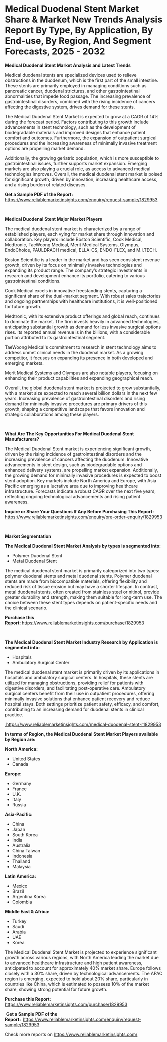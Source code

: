 <p><h1>Medical Duodenal Stent Market Share & Market New Trends Analysis Report By Type, By Application, By End-use, By Region, And Segment Forecasts, 2025 - 2032</h1></p><p><strong>Medical Duodenal Stent Market Analysis and Latest Trends</strong></p>
<p><p>Medical duodenal stents are specialized devices used to relieve obstructions in the duodenum, which is the first part of the small intestine. These stents are primarily employed in managing conditions such as pancreatic cancer, duodenal strictures, and other gastrointestinal abnormalities that impede food passage. The increasing prevalence of gastrointestinal disorders, combined with the rising incidence of cancers affecting the digestive system, drives demand for these stents.</p><p>The Medical Duodenal Stent Market is expected to grow at a CAGR of 14% during the forecast period. Factors contributing to this growth include advancements in stent technology, such as the development of biodegradable materials and improved designs that enhance patient comfort and outcomes. Furthermore, the expansion of outpatient surgical procedures and the increasing awareness of minimally invasive treatment options are propelling market demand. </p><p>Additionally, the growing geriatric population, which is more susceptible to gastrointestinal issues, further supports market expansion. Emerging markets are also playing a crucial role, as access to advanced medical technologies improves. Overall, the medical duodenal stent market is poised for significant growth, driven by innovation, increasing healthcare access, and a rising burden of related diseases.</p></p>
<p><strong>Get a Sample PDF of the Report:&nbsp;</strong> <a href="https://www.reliablemarketinsights.com/enquiry/request-sample/1829953?utm_campaign=2209&utm_medium=2&utm_source=Github&utm_content=ia&utm_term=05032025&utm_id=medical-duodenal-stent">https://www.reliablemarketinsights.com/enquiry/request-sample/1829953</a></p>
<p>&nbsp;</p>
<p><strong>Medical Duodenal Stent Major Market Players</strong></p>
<p><p>The medical duodenal stent market is characterized by a range of established players, each vying for market share through innovation and collaboration. Key players include Boston Scientific, Cook Medical, Medtronic, TaeWoong Medical, Merit Medical Systems, Olympus, EndoChoice, PAULDRACH medical, ELLA-CS, ENDO-FLEX, and M.I.TECH.</p><p>Boston Scientific is a leader in the market and has seen consistent revenue growth, driven by its focus on minimally invasive technologies and expanding its product range. The company’s strategic investments in research and development enhance its portfolio, catering to various gastrointestinal conditions. </p><p>Cook Medical excels in innovative freestanding stents, capturing a significant share of the dual-market segment. With robust sales trajectories and ongoing partnerships with healthcare institutions, it is well-positioned for future growth.</p><p>Medtronic, with its extensive product offerings and global reach, continues to dominate the market. The firm invests heavily in advanced technologies, anticipating substantial growth as demand for less invasive surgical options rises. Its reported annual revenue is in the billions, with a considerable portion attributed to its gastrointestinal segment.</p><p>TaeWoong Medical's commitment to research in stent technology aims to address unmet clinical needs in the duodenal market. As a growing competitor, it focuses on expanding its presence in both developed and emerging markets.</p><p>Merit Medical Systems and Olympus are also notable players, focusing on enhancing their product capabilities and expanding geographical reach.</p><p>Overall, the global duodenal stent market is projected to grow substantially, with a market size expected to reach several billion dollars in the next few years. Increasing prevalence of gastrointestinal disorders and rising demand for minimally invasive procedures are primary drivers of this growth, shaping a competitive landscape that favors innovation and strategic collaborations among these players.</p></p>
<p>&nbsp;</p>
<p><strong>What Are The Key Opportunities For Medical Duodenal Stent Manufacturers?</strong></p>
<p><p>The Medical Duodenal Stent market is experiencing significant growth, driven by the rising incidence of gastrointestinal disorders and the increasing prevalence of cancers affecting the duodenum. Innovative advancements in stent design, such as biodegradable options and enhanced delivery systems, are propelling market expansion. Additionally, the growing demand for minimally invasive procedures is expected to boost stent adoption. Key markets include North America and Europe, with Asia Pacific emerging as a lucrative area due to improving healthcare infrastructure. Forecasts indicate a robust CAGR over the next five years, reflecting ongoing technological advancements and rising patient awareness.</p></p>
<p><strong>Inquire or Share Your Questions If Any Before Purchasing This Report:</strong> <a href="https://www.reliablemarketinsights.com/enquiry/pre-order-enquiry/1829953?utm_campaign=2209&utm_medium=2&utm_source=Github&utm_content=ia&utm_term=05032025&utm_id=medical-duodenal-stent">https://www.reliablemarketinsights.com/enquiry/pre-order-enquiry/1829953</a></p>
<p>&nbsp;</p>
<p><strong>Market Segmentation</strong></p>
<p><strong>The Medical Duodenal Stent Market Analysis by types is segmented into:</strong></p>
<p><ul><li>Polymer Duodenal Stent</li><li>Metal Duodenal Stent</li></ul></p>
<p><p>The medical duodenal stent market is primarily categorized into two types: polymer duodenal stents and metal duodenal stents. Polymer duodenal stents are made from biocompatible materials, offering flexibility and reduced risk of tissue erosion but may have a shorter lifespan. In contrast, metal duodenal stents, often created from stainless steel or nitinol, provide greater durability and strength, making them suitable for long-term use. The choice between these stent types depends on patient-specific needs and the clinical scenario.</p></p>
<p><strong>Purchase this Report:&nbsp;</strong><a href="https://www.reliablemarketinsights.com/purchase/1829953?utm_campaign=2209&utm_medium=2&utm_source=Github&utm_content=ia&utm_term=05032025&utm_id=medical-duodenal-stent">https://www.reliablemarketinsights.com/purchase/1829953</a></p>
<p>&nbsp;</p>
<p><strong>The Medical Duodenal Stent Market Industry Research by Application is segmented into:</strong></p>
<p><ul><li>Hospitals</li><li>Ambulatory Surgical Center</li></ul></p>
<p><p>The medical duodenal stent market is primarily driven by its applications in hospitals and ambulatory surgical centers. In hospitals, these stents are utilized for managing obstructions, providing relief for patients with digestive disorders, and facilitating post-operative care. Ambulatory surgical centers benefit from their use in outpatient procedures, offering minimally invasive solutions that enhance patient recovery and reduce hospital stays. Both settings prioritize patient safety, efficacy, and comfort, contributing to an increasing demand for duodenal stents in clinical practice.</p></p>
<p><a href="https://www.reliablemarketinsights.com/medical-duodenal-stent-r1829953?utm_campaign=2209&utm_medium=2&utm_source=Github&utm_content=ia&utm_term=05032025&utm_id=medical-duodenal-stent">&nbsp;https://www.reliablemarketinsights.com/medical-duodenal-stent-r1829953</a></p>
<p><strong>In terms of Region, the Medical Duodenal Stent Market Players available by Region are:</strong></p>
<p>
    <p> <strong> North America: </strong>
        <ul>
            <li>United States</li>
            <li>Canada</li>
        </ul>
        </p> 
    <p> <strong> Europe: </strong>
        <ul>
            <li>Germany</li>
            <li>France</li>
            <li>U.K.</li>
            <li>Italy</li>
            <li>Russia</li>
        </ul>
        </p> 
    <p> <strong> Asia-Pacific: </strong>
        <ul>
            <li>China</li>
            <li>Japan</li>
            <li>South Korea</li>
            <li>India</li>
            <li>Australia</li>
            <li>China Taiwan</li>
            <li>Indonesia</li>
            <li>Thailand</li>
            <li>Malaysia</li>
        </ul>
        </p> 
    <p> <strong> Latin America: </strong>
        <ul>
            <li>Mexico</li>
            <li>Brazil</li>
            <li>Argentina Korea</li>
            <li>Colombia</li>
        </ul>
        </p> 
    <p> <strong> Middle East & Africa: </strong>
        <ul>
            <li>Turkey</li>
            <li>Saudi</li>
            <li>Arabia</li>
            <li>UAE</li>
            <li>Korea</li>
        </ul>
    </p>
    </p>
<p><p>The Medical Duodenal Stent Market is projected to experience significant growth across various regions, with North America leading the market due to advanced healthcare infrastructure and high patient awareness, anticipated to account for approximately 40% market share. Europe follows closely with a 30% share, driven by technological advancements. The APAC region is emerging, expected to hold about 20% share, particularly in countries like China, which is estimated to possess 10% of the market share, showing strong potential for future growth.</p></p>
<p><strong>Purchase this Report: </strong><a href="https://www.reliablemarketinsights.com/purchase/1829953?utm_campaign=2209&utm_medium=2&utm_source=Github&utm_content=ia&utm_term=05032025&utm_id=medical-duodenal-stent">https://www.reliablemarketinsights.com/purchase/1829953</a></p>
<p>&nbsp;<strong>Get a Sample PDF of the Report:&nbsp;&nbsp;</strong><a href="https://www.reliablemarketinsights.com/enquiry/request-sample/1829953?utm_campaign=2209&utm_medium=2&utm_source=Github&utm_content=ia&utm_term=05032025&utm_id=medical-duodenal-stent">https://www.reliablemarketinsights.com/enquiry/request-sample/1829953</a></p>
<p><strong></strong></p>
<p>Check more reports on <a href="https://www.reliablemarketinsights.com/?utm_campaign=2209&utm_medium=2&utm_source=Github&utm_content=ia&utm_term=05032025&utm_id=medical-duodenal-stent">https://www.reliablemarketinsights.com/</a></p>